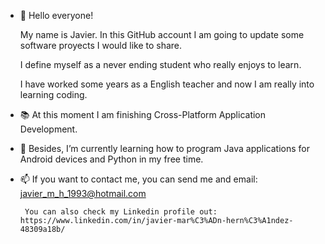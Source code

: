 - 👋 Hello everyone! 

  My name is Javier. In this GitHub account I am going to update some software proyects I would like to share.
  
  I define myself as a never ending student who really enjoys to learn.
  
  I have worked some years as a English teacher and now I am really into learning coding.

- 📚 At this moment I am finishing Cross-Platform Application Development.
- 🌱 Besides, I’m currently learning how to program Java applications for Android devices and Python in my free time.
- 📫 If you want to contact me, you can send me and email: javier_m_h_1993@hotmail.com 

       You can also check my Linkedin profile out: https://www.linkedin.com/in/javier-mar%C3%ADn-hern%C3%A1ndez-48309a18b/
